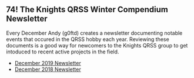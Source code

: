## 74! The Knights QRSS Winter Compendium Newsletter

Every December Andy (g0ftd) creates a newsletter documenting notable events that occured in the QRSS hobby each year. Reviewing these documents is a good way for newcomers to the Knights QRSS group to get intoduced to recent active projects in the field.

* [December 2019 Newsletter](https://github.com/swharden/QRSSplus/raw/master/newsletter/pdfs/2019.pdf)
* [December 2018 Newsletter](https://github.com/swharden/QRSSplus/raw/master/newsletter/pdfs/2018.pdf)
